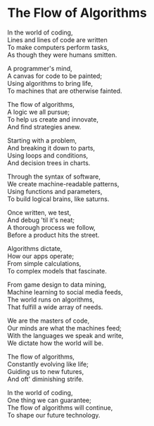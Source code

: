 # The Flow of Algorithms

In the world of coding,  
Lines and lines of code are written  
To make computers perform tasks,  
As though they were humans smitten.  

A programmer's mind,  
A canvas for code to be painted;  
Using algorithms to bring life,  
To machines that are otherwise fainted.  

The flow of algorithms,  
A logic we all pursue;  
To help us create and innovate,  
And find strategies anew.  

Starting with a problem,  
And breaking it down to parts,  
Using loops and conditions,  
And decision trees in charts.  

Through the syntax of software,  
We create machine-readable patterns,  
Using functions and parameters,  
To build logical brains, like saturns.  

Once written, we test,  
And debug 'til it's neat;  
A thorough process we follow,  
Before a product hits the street.  

Algorithms dictate,  
How our apps operate;  
From simple calculations,  
To complex models that fascinate.  

From game design to data mining,  
Machine learning to social media feeds,  
The world runs on algorithms,  
That fulfill a wide array of needs.  

We are the masters of code,  
Our minds are what the machines feed;  
With the languages we speak and write,  
We dictate how the world will be.  

The flow of algorithms,  
Constantly evolving like life;  
Guiding us to new futures,  
And oft' diminishing strife.  

In the world of coding,  
One thing we can guarantee;  
The flow of algorithms will continue,  
To shape our future technology.